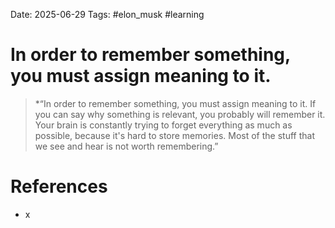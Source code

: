 Date: 2025-06-29
Tags: #elon_musk #learning
# In order to remember something, you must assign meaning to it.

>*“In order to remember something, you must assign meaning to it. If you can say why something is relevant, you probably will remember it. Your brain is constantly trying to forget everything as much as possible, because it's hard to store memories. Most of the stuff that we see and hear is not worth remembering.”

# References
- x